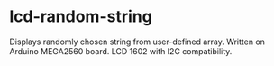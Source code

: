 # lcd-random-string
Displays randomly chosen string from user-defined array. Written on Arduino MEGA2560 board. LCD 1602 with I2C compatibility.
